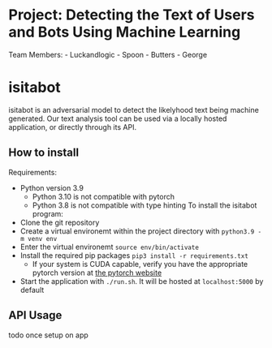 # Project: Detecting the Text of Users and Bots Using Machine Learning

Team Members:
    - Luckandlogic
    - Spoon
    - Butters
    - George


# isitabot
isitabot is an adversarial model to detect the likelyhood text being machine generated. Our text analysis tool can be used via a locally hosted application, or directly through its API.

## How to install
Requirements:
- Python version 3.9
    - Python 3.10 is not compatible with pytorch
    - Python 3.8 is not compatible with type hinting
To install the isitabot program:
- Clone the git repository
- Create a virtual environemt within the project directory with `python3.9 -m venv env`
- Enter the virtual environemt `source env/bin/activate`
- Install the required pip packages `pip3 install -r requirements.txt`
    - If your system is CUDA capable, verify you have the appropriate pytorch version at [the pytorch website](https://pytorch.org/get-started/locally/)
- Start the application with `./run.sh`. It will be hosted at `localhost:5000` by default

## API Usage
todo once setup on app
